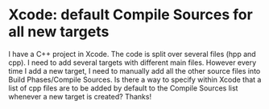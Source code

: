 
# Xcode: default Compile Sources for all new targets

I have a C++ project in Xcode. The code is split over several files (hpp and cpp).
I need to add several targets with different main files. However every time I add a new target, I need to manually add all the other source files into Build Phases/Compile Sources.
Is there a way to specify within Xcode that a list of cpp files are to be added by default to the Compile Sources list whenever a new target is created?
Thanks!

        